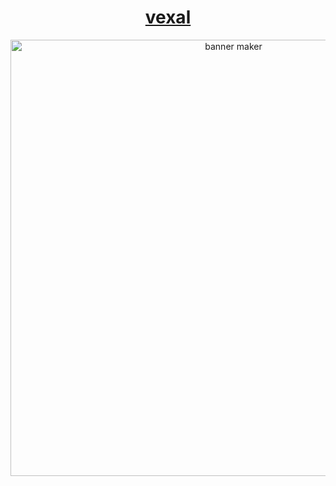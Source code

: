<div align="center">
    <a href="https://github.com/PinedaVictor/vexal">
        <h3></h3>
        <h1>vexal</h1>
    </a>
<img width="698" alt="banner maker" src="https://github.com/PinedaVictor/vexal/images/vexal_banner.jpg">
    
</div>
